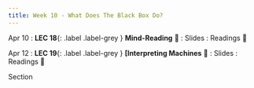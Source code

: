 ```yaml
---
title: Week 10 - What Does The Black Box Do?
---
```


Apr 10
: **LEC 18**{: .label .label-grey } **Mind-Reading** 🎥
  : Slides
: Readings 📖

<!--
: * [Mind Reading and Writing](https://canvas.harvard.edu/files/14672393/download?download_frd=1)
: * [Computer Mouse Inside your Head](https://canvas.harvard.edu/files/14672423/download?download_frd=1)
-->

Apr 12
: **LEC 19**{: .label .label-grey } **[Interpreting Machines** 🎥 
  : Slides
: Readings 📖

<!--
: * [Towards a Rigorous Science of ML (read up to end of section 2)](https://canvas.harvard.edu/files/14672412/download?download_frd=1)
: * [Introduction to Interpretable ML](https://petuum.medium.com/introduction-to-interpretable-machine-learning-3a62870f2f37)
-->

Section
